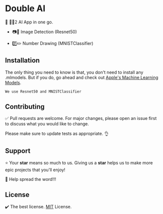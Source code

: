 # Double AI

📱 🕺🕺2 AI App in one go. 
- 📷🌇 Image Detection (Resnet50) 

- 7️⃣✏️ Number Drawing (MNISTClassifier)

## Installation
The only thing you need to know is that, you don't need to install any .mlmodels. But if you do, go ahead and check out [Apple's Machine Learning Models](https://developer.apple.com/machine-learning/models/).
```bash
We use Resnet50 and MNISTClassifier
```

## Contributing
✅ Pull requests are welcome. For major changes, please open an issue first to discuss what you would like to change.

Please make sure to update tests as appropriate. 👌

## Support
⭐️ Your **star** means so much to us. Giving us a **star** helps us to make more epic projects that you'll enjoy!

📢 Help spread the word!!!

## License
✔️ The best license. [MIT](https://github.com/jeremygautama/ios-password-app/blob/master/LICENSE.md) License.

